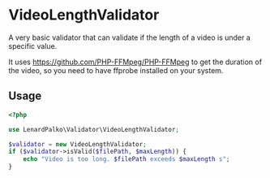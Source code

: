 # VideoLengthValidator

A very basic validator that can validate if the length of a video is under a specific value.

It uses https://github.com/PHP-FFMpeg/PHP-FFMpeg to get the duration of the video, so you need to have ffprobe
installed on your system.

## Usage

```php
<?php

use LenardPalko\Validator\VideoLengthValidator;

$validator = new VideoLengthValidator;
if ($validator->isValid($filePath, $maxLength)) {
	echo "Video is too long. $filePath exceeds $maxLength s";
}
```